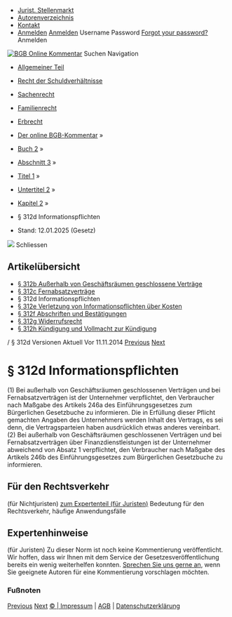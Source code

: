   * [Jurist. Stellenmarkt](https://bgb.kommentar.de/Buch-2/Abschnitt-3/Titel-1/Untertitel-2/Kapitel-2/</job-board> "Jurist. Stellenmarkt")
  * [Autorenverzeichnis](https://bgb.kommentar.de/Buch-2/Abschnitt-3/Titel-1/Untertitel-2/Kapitel-2/</Autorenverzeichnis> "Autorenverzeichnis")
  * [Kontakt](https://bgb.kommentar.de/Buch-2/Abschnitt-3/Titel-1/Untertitel-2/Kapitel-2/</Kontakt>)
  * [Anmelden](https://bgb.kommentar.de/Buch-2/Abschnitt-3/Titel-1/Untertitel-2/Kapitel-2/<#login> "show login form") [Anmelden](https://bgb.kommentar.de/Buch-2/Abschnitt-3/Titel-1/Untertitel-2/Kapitel-2/<#> "hide login form") Username Password
[Forgot your password?](https://bgb.kommentar.de/Buch-2/Abschnitt-3/Titel-1/Untertitel-2/Kapitel-2/</user/forgotpassword>) Anmelden 


[![BGB Online Kommentar](https://bgb.kommentar.de/extension/bgb/design/bgb/images/logo.png)](https://bgb.kommentar.de/Buch-2/Abschnitt-3/Titel-1/Untertitel-2/Kapitel-2/</> "BGB Online Kommentar")
Suchen
Navigation
  * [Allgemeiner Teil](https://bgb.kommentar.de/Buch-2/Abschnitt-3/Titel-1/Untertitel-2/Kapitel-2/</Buch-1>)
  * [Recht der Schuldverhältnisse](https://bgb.kommentar.de/Buch-2/Abschnitt-3/Titel-1/Untertitel-2/Kapitel-2/</Buch-2>)
  * [Sachenrecht](https://bgb.kommentar.de/Buch-2/Abschnitt-3/Titel-1/Untertitel-2/Kapitel-2/</Buch-3>)
  * [Familienrecht](https://bgb.kommentar.de/Buch-2/Abschnitt-3/Titel-1/Untertitel-2/Kapitel-2/</Buch-4>)
  * [Erbrecht](https://bgb.kommentar.de/Buch-2/Abschnitt-3/Titel-1/Untertitel-2/Kapitel-2/</Buch-5>)


  * [Der online BGB-Kommentar](https://bgb.kommentar.de/Buch-2/Abschnitt-3/Titel-1/Untertitel-2/Kapitel-2/</>) »
  * [Buch 2](https://bgb.kommentar.de/Buch-2/Abschnitt-3/Titel-1/Untertitel-2/Kapitel-2/</Buch-2>) »
  * [Abschnitt 3](https://bgb.kommentar.de/Buch-2/Abschnitt-3/Titel-1/Untertitel-2/Kapitel-2/</Buch-2/Abschnitt-3>) »
  * [Titel 1](https://bgb.kommentar.de/Buch-2/Abschnitt-3/Titel-1/Untertitel-2/Kapitel-2/</Buch-2/Abschnitt-3/Titel-1>) »
  * [Untertitel 2](https://bgb.kommentar.de/Buch-2/Abschnitt-3/Titel-1/Untertitel-2/Kapitel-2/</Buch-2/Abschnitt-3/Titel-1/Untertitel-2>) »
  * [Kapitel 2](https://bgb.kommentar.de/Buch-2/Abschnitt-3/Titel-1/Untertitel-2/Kapitel-2/</Buch-2/Abschnitt-3/Titel-1/Untertitel-2/Kapitel-2>) »
  * § 312d Informationspflichten 
  * Stand: 12.01.2025 (Gesetz) 


![](https://vg01.met.vgwort.de/na/1c9909529ead4f509072c06d9081a7d5)
Schliessen 
## Artikelübersicht
  * [ § 312b Außerhalb von Geschäftsräumen geschlossene Verträge ](https://bgb.kommentar.de/Buch-2/Abschnitt-3/Titel-1/Untertitel-2/Kapitel-2/</Buch-2/Abschnitt-3/Titel-1/Untertitel-2/Kapitel-2/Ausserhalb-von-Geschaeftsraeumen-geschlossene-Vertraege>)
  * [ § 312c Fernabsatzverträge ](https://bgb.kommentar.de/Buch-2/Abschnitt-3/Titel-1/Untertitel-2/Kapitel-2/</Buch-2/Abschnitt-3/Titel-1/Untertitel-2/Kapitel-2/Fernabsatzvertraege>)
  * § 312d Informationspflichten 
  * [ § 312e Verletzung von Informationspflichten über Kosten ](https://bgb.kommentar.de/Buch-2/Abschnitt-3/Titel-1/Untertitel-2/Kapitel-2/</Buch-2/Abschnitt-3/Titel-1/Untertitel-2/Kapitel-2/Verletzung-von-Informationspflichten-ueber-Kosten>)
  * [ § 312f Abschriften und Bestätigungen ](https://bgb.kommentar.de/Buch-2/Abschnitt-3/Titel-1/Untertitel-2/Kapitel-2/</Buch-2/Abschnitt-3/Titel-1/Untertitel-2/Kapitel-2/Abschriften-und-Bestaetigungen>)
  * [ § 312g Widerrufsrecht ](https://bgb.kommentar.de/Buch-2/Abschnitt-3/Titel-1/Untertitel-2/Kapitel-2/</Buch-2/Abschnitt-3/Titel-1/Untertitel-2/Kapitel-2/Widerrufsrecht>)
  * [ § 312h Kündigung und Vollmacht zur Kündigung ](https://bgb.kommentar.de/Buch-2/Abschnitt-3/Titel-1/Untertitel-2/Kapitel-2/</Buch-2/Abschnitt-3/Titel-1/Untertitel-2/Kapitel-2/Kuendigung-und-Vollmacht-zur-Kuendigung>)


/ § 312d 
Versionen  Aktuell Vor 11.11.2014
[Previous](https://bgb.kommentar.de/Buch-2/Abschnitt-3/Titel-1/Untertitel-2/Kapitel-2/</Buch-2/Abschnitt-3/Titel-1/Untertitel-2/Kapitel-2/Fernabsatzvertraege> "§ 312c Fernabsatzverträge") [Next](https://bgb.kommentar.de/Buch-2/Abschnitt-3/Titel-1/Untertitel-2/Kapitel-2/</Buch-2/Abschnitt-3/Titel-1/Untertitel-2/Kapitel-2/Verletzung-von-Informationspflichten-ueber-Kosten> "§ 312e Verletzung von Informationspflichten über Kosten")
# § 312d Informationspflichten
(1) Bei außerhalb von Geschäftsräumen geschlossenen Verträgen und bei Fernabsatzverträgen ist der Unternehmer verpflichtet, den Verbraucher nach Maßgabe des Artikels 246a des Einführungsgesetzes zum Bürgerlichen Gesetzbuche zu informieren. Die in Erfüllung dieser Pflicht gemachten Angaben des Unternehmers werden Inhalt des Vertrags, es sei denn, die Vertragsparteien haben ausdrücklich etwas anderes vereinbart.
(2) Bei außerhalb von Geschäftsräumen geschlossenen Verträgen und bei Fernabsatzverträgen über Finanzdienstleistungen ist der Unternehmer abweichend von Absatz 1 verpflichtet, den Verbraucher nach Maßgabe des Artikels 246b des Einführungsgesetzes zum Bürgerlichen Gesetzbuche zu informieren.
## Für den Rechtsverkehr 
(für Nichtjuristen)
[zum Expertenteil (für Juristen)](https://bgb.kommentar.de/Buch-2/Abschnitt-3/Titel-1/Untertitel-2/Kapitel-2/<#expertenhinweise>)
Bedeutung für den Rechtsverkehr, häufige Anwendungsfälle
## Expertenhinweise
(für Juristen)
Zu dieser Norm ist noch keine Kommentierung veröffentlicht. Wir hoffen, dass wir Ihnen mit dem Service der Gesetzesveröffentlichung bereits ein wenig weiterhelfen konnten. [Sprechen Sie uns gerne an](https://bgb.kommentar.de/Buch-2/Abschnitt-3/Titel-1/Untertitel-2/Kapitel-2/</Kontakt>), wenn Sie geeignete Autoren für eine Kommentierung vorschlagen möchten. 
### Fußnoten
[Previous](https://bgb.kommentar.de/Buch-2/Abschnitt-3/Titel-1/Untertitel-2/Kapitel-2/</Buch-2/Abschnitt-3/Titel-1/Untertitel-2/Kapitel-2/Fernabsatzvertraege> "§ 312c Fernabsatzverträge") [Next](https://bgb.kommentar.de/Buch-2/Abschnitt-3/Titel-1/Untertitel-2/Kapitel-2/</Buch-2/Abschnitt-3/Titel-1/Untertitel-2/Kapitel-2/Verletzung-von-Informationspflichten-ueber-Kosten> "§ 312e Verletzung von Informationspflichten über Kosten")
[© | Impressum](https://bgb.kommentar.de/Buch-2/Abschnitt-3/Titel-1/Untertitel-2/Kapitel-2/</Kontakt>) | [AGB](https://bgb.kommentar.de/Buch-2/Abschnitt-3/Titel-1/Untertitel-2/Kapitel-2/</AGB>) | [Datenschutzerklärung](https://bgb.kommentar.de/Buch-2/Abschnitt-3/Titel-1/Untertitel-2/Kapitel-2/</Datenschutzerklaerung-fuer-Leser>)
